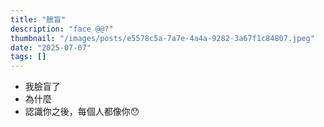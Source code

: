 ```yaml
---
title: "臉盲"
description: "face @@?"
thumbnail: "/images/posts/e5578c5a-7a7e-4a4a-9282-3a67f1c84807.jpeg"
date: "2025-07-07"
tags: []
---
```

- 我臉盲了
- 為什麼
- 認識你之後，每個人都像你😯
